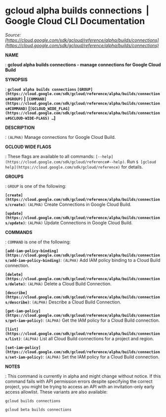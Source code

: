 # gcloud alpha builds connections  |  Google Cloud CLI Documentation

*Source: [https://cloud.google.com/sdk/gcloud/reference/alpha/builds/connections](https://cloud.google.com/sdk/gcloud/reference/alpha/builds/connections)*

**NAME**

: **gcloud alpha builds connections - manage connections for Google Cloud Build**

**SYNOPSIS**

: **`gcloud alpha builds connections` `[GROUP](https://cloud.google.com/sdk/gcloud/reference/alpha/builds/connections#GROUP)` | `[COMMAND](https://cloud.google.com/sdk/gcloud/reference/alpha/builds/connections#COMMAND)` [`[GCLOUD_WIDE_FLAG](https://cloud.google.com/sdk/gcloud/reference/alpha/builds/connections#GCLOUD-WIDE-FLAGS) …`]**

**DESCRIPTION**

: `(ALPHA)` Manage connections for Google Cloud Build.

**GCLOUD WIDE FLAGS**

: These flags are available to all commands: `[--help](https://cloud.google.com/sdk/gcloud/reference#--help)`.
Run `$ [gcloud help](https://cloud.google.com/sdk/gcloud/reference)` for details.

**GROUPS**

: ``GROUP`` is one of the following:

**`[create](https://cloud.google.com/sdk/gcloud/reference/alpha/builds/connections/create)`**:
`(ALPHA)` Create Connections in Google Cloud Build.

**`[update](https://cloud.google.com/sdk/gcloud/reference/alpha/builds/connections/update)`**:
`(ALPHA)` Update Connections in Google Cloud Build.

**COMMANDS**

: ``COMMAND`` is one of the following:

**`[add-iam-policy-binding](https://cloud.google.com/sdk/gcloud/reference/alpha/builds/connections/add-iam-policy-binding)`**:
`(ALPHA)` Add IAM policy binding to a Cloud Build connection.

**`[delete](https://cloud.google.com/sdk/gcloud/reference/alpha/builds/connections/delete)`**:
`(ALPHA)` Delete a Cloud Build Connection.

**`[describe](https://cloud.google.com/sdk/gcloud/reference/alpha/builds/connections/describe)`**:
`(ALPHA)` Describe a Cloud Build Connection.

**`[get-iam-policy](https://cloud.google.com/sdk/gcloud/reference/alpha/builds/connections/get-iam-policy)`**:
`(ALPHA)` Get the IAM policy for a Cloud Build connection.

**`[list](https://cloud.google.com/sdk/gcloud/reference/alpha/builds/connections/list)`**:
`(ALPHA)` List all Cloud Build connections for a project and region.

**`[set-iam-policy](https://cloud.google.com/sdk/gcloud/reference/alpha/builds/connections/set-iam-policy)`**:
`(ALPHA)` Set the IAM policy for a Cloud Build connection.

**NOTES**

: This command is currently in alpha and might change without notice. If this
command fails with API permission errors despite specifying the correct project,
you might be trying to access an API with an invitation-only early access
allowlist. These variants are also available:

```
gcloud builds connections
```

```
gcloud beta builds connections
```